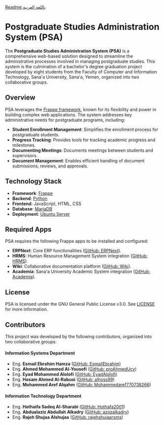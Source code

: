 [Readme باللغة العربية](README_ARABIC.md)


# Postgraduate Studies Administration System (PSA)

The **Postgraduate Studies Administration System (PSA)** is a comprehensive web-based solution designed to streamline the administrative processes involved in managing postgraduate studies. This system is the culmination of a bachelor's degree graduation project developed by eight students from the Faculty of Computer and Information Technology, Sana'a University, Sana'a, Yemen, organized into two collaborative groups.


## Overview

PSA leverages the [Frappe framework](https://frappeframework.com/), known for its flexibility and power in building complex web applications. The system addresses key administrative needs for postgraduate programs, including:

- **Student Enrollment Management**: Simplifies the enrollment process for postgraduate students.
- **Progress Tracking**: Provides tools for tracking academic progress and milestones.
- **Documenting Meetings**: Documents meetings between students and supervisors.
- **Document Management**: Enables efficient handling of document submissions, reviews, and approvals.


## Technology Stack

- **Framework**: [Frappe](https://frappeframework.com/)
- **Backend**: [Python](https://www.python.org/)
- **Frontend**: JavaScript, HTML, CSS
- **Database**: [MariaDB](https://mariadb.org/)
- **Deployment**: [Ubuntu Server](https://ubuntu.com/server)


## Required Apps
PSA requires the following Frappe apps to be installed and configured:

- **ERPNext**: Core ERP functionalities ([GitHub: ERPNext](https://github.com/frappe/erpnext)).
- **HRMS**: Human Resource Management System integration ([GitHub: HRMS](https://github.com/frappe/hrms)).
- **Wiki**: Collaborative documentation platform ([GitHub: Wiki](https://github.com/frappe/wiki)).
- **Academia**: Sana'a University Academic System integration ([GitHub: Academia](https://github.com/Sana-a-Uni/Academia)).


## License

PSA is licensed under the GNU General Public License v3.0. See [LICENSE](license.txt) for more information.


## Contributors
This project was developed by the following contributors, organized into two collaborative groups:

#### Information Systems Department
- Eng. **Esmail Ebrahim Hamza** ([GitHub: EsmailEbrahim](https://github.com/EsmailEbrahim))
- Eng. **Ahmed Mohammed Al-Yousofi** ([GitHub: proAhmedUcv](https://github.com/proAhmedUcv))
- Eng. **Eyad Mohammed Alolofi** ([GitHub: EyadAlolofi](https://github.com/EyadAlolofi))
- Eng. **Hosam Ahmed Al-Rabuoi** ([GitHub: alhoss99](https://github.com/alhoss99))
- Eng. **Mohammed Aref Alqahm** ([GitHub: Mohammedaref770738266](https://github.com/Mohammedaref770738266))

#### Information Technology Department
- Eng. **Hothaifa Sadeq Al-Sharabi** ([GitHub: Hothafa2001](https://github.com/Hothafa2001))
- Eng. **Abdualaziz Abdullah Alkadry** ([GitHub: azozalkadry](https://github.com/azozalkadry))
- Eng. **Rajeh Shujaa Alshujaa** ([GitHub: rajehshujaarsms](https://github.com/rajehshujaarsms))
